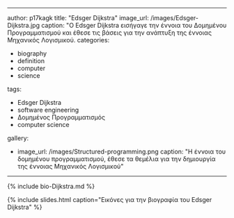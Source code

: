 ---
author: p17kagk
title: "Edsger Dijkstra"
image_url: /images/Edsger-Dijkstra.jpg
caption: "O Edsger Dijkstra εισήγαγε την έννοια του Δομημένου Προγραμματισμού και έθεσε τις βάσεις για την ανάπτυξη της έννοιας Μηχανικός Λογισμικού.
categories:
  - biography
  - definition
  - computer
  - science
  
tags:
  - Edsger Dijkstra
  - software engineering
  - Δομημένος Προγραμματισμός
  - computer science
  
gallery:
  - image_url: /images/Structured-programming.png
    caption: "Η έννοια του δομημένου προγραμματισμού, έθεσε τα θεμέλια για την δημιουργία της έννοιας Μηχανικός Λογισμικού"
  ---

{% include bio-Dijkstra.md %}

{% include slides.html caption="Εικόνες για την βιογραφία του Edsger Dijkstra" %}

